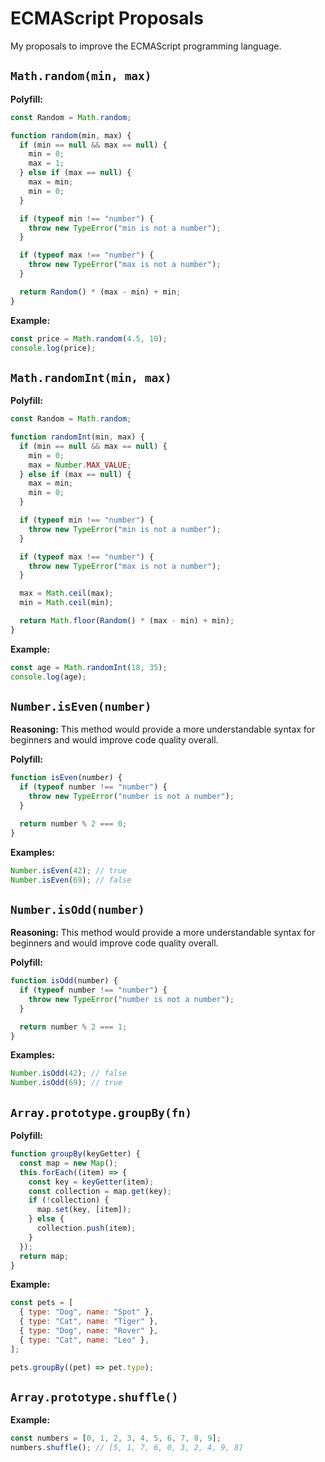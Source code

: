 # ECMAScript Proposals

My proposals to improve the ECMAScript programming language.

## `Math.random(min, max)`

**Polyfill:**

```js
const Random = Math.random;

function random(min, max) {
  if (min == null && max == null) {
    min = 0;
    max = 1;
  } else if (max == null) {
    max = min;
    min = 0;
  }

  if (typeof min !== "number") {
    throw new TypeError("min is not a number");
  }

  if (typeof max !== "number") {
    throw new TypeError("max is not a number");
  }

  return Random() * (max - min) + min;
}
```

**Example:**

```js
const price = Math.random(4.5, 10);
console.log(price);
```

## `Math.randomInt(min, max)`

**Polyfill:**

```js
const Random = Math.random;

function randomInt(min, max) {
  if (min == null && max == null) {
    min = 0;
    max = Number.MAX_VALUE;
  } else if (max == null) {
    max = min;
    min = 0;
  }

  if (typeof min !== "number") {
    throw new TypeError("min is not a number");
  }

  if (typeof max !== "number") {
    throw new TypeError("max is not a number");
  }

  max = Math.ceil(max);
  min = Math.ceil(min);

  return Math.floor(Random() * (max - min) + min);
}
```

**Example:**

```js
const age = Math.randomInt(18, 35);
console.log(age);
```

## `Number.isEven(number)`

**Reasoning:** This method would provide a more understandable syntax for beginners and would improve code quality overall.

**Polyfill:**

```js
function isEven(number) {
  if (typeof number !== "number") {
    throw new TypeError("number is not a number");
  }

  return number % 2 === 0;
}
```

**Examples:**

```js
Number.isEven(42); // true
Number.isEven(69); // false
```

## `Number.isOdd(number)`

**Reasoning:** This method would provide a more understandable syntax for beginners and would improve code quality overall.

**Polyfill:**

```js
function isOdd(number) {
  if (typeof number !== "number") {
    throw new TypeError("number is not a number");
  }

  return number % 2 === 1;
}
```

**Examples:**

```js
Number.isOdd(42); // false
Number.isOdd(69); // true
```

## `Array.prototype.groupBy(fn)`

**Polyfill:**

```js
function groupBy(keyGetter) {
  const map = new Map();
  this.forEach((item) => {
    const key = keyGetter(item);
    const collection = map.get(key);
    if (!collection) {
      map.set(key, [item]);
    } else {
      collection.push(item);
    }
  });
  return map;
}
```

**Example:**

```js
const pets = [
  { type: "Dog", name: "Spot" },
  { type: "Cat", name: "Tiger" },
  { type: "Dog", name: "Rover" },
  { type: "Cat", name: "Leo" },
];

pets.groupBy((pet) => pet.type);
```

## `Array.prototype.shuffle()`

**Example:**

```js
const numbers = [0, 1, 2, 3, 4, 5, 6, 7, 8, 9];
numbers.shuffle(); // [5, 1, 7, 6, 0, 3, 2, 4, 9, 8]
```
